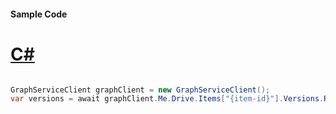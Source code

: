 #### Sample Code
# [C#](#tab/Csharp)

```C#

GraphServiceClient graphClient = new GraphServiceClient();
var versions = await graphClient.Me.Drive.Items["{item-id}"].Versions.Request().GetAsync();

```